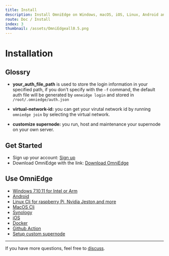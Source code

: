 ```yaml
---
title: Install
description: Install OmniEdge on Windows, macOS, iOS, Linux, Android and more, connect to private network.
route: Doc / Install
index: 3
thumbnail: /assets/OmniEdgeall0.5.png
---
```

# Installation

## Glossry

+ **your_auth_file_path** is used to store the login information in your specified path, if you don't specify with the `-f` command, the default auth file will be generated by `omneidge login` and stored in `/root/.omniedge/auth.json`

+ **virtual-network-id:** you can get your virutal network id by running `omniedge join` by selecting the virtual network.

+ **customize supernode:** you run, host and maintenance your supernode on your own server.

## Get Started

+ Sign up your account: [Sign up](https://omniedge.io/register)
+ Download OmniEdge with the link: [Download OmniEdge](https://omniedge.io/download)

## Use OmniEdge

- [Windows 7,10,11 for Intel or Arm](/docs/article/Install/windows)
- [Android](/docs/article/Install/android)
- [Linux Cli for raspberry Pi, Nvidia Jeston,and more](/docs/article/Install/cli)
- [MacOS Cli](/docs/article/Install/macoscli)
- [Synology](/docs/article/Install/synology)
- [iOS](/docs/article/Install/ios)
- [Docker](/docs/article/Install/docker)
- [Github Action](/docs/article/Install/github-action)
- [Setup custom supernode](/docs/article/Install/customize-supernode)


-----

If you have more questions, feel free to [discuss](https://github.com/omniedgeio/omniedge/discussions).